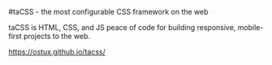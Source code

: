 #taCSS - the most configurable CSS framework on the web

taCSS is HTML, CSS, and JS peace of code for building responsive, mobile-first projects to the web.

https://ostux.github.io/tacss/
